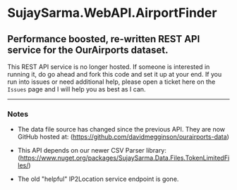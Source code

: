 # SujaySarma.WebAPI.AirportFinder
Performance boosted, re-written REST API service for the OurAirports dataset. 
---
This REST API service is no longer hosted. If someone is interested in running it, do go ahead and fork this code and set it up at your end. If you run into issues or need additional help, please open a ticket here on the `Issues` page and I will help you as best as I can.

---

### Notes

- The data file source has changed since the previous API. They are now GitHub hosted at:
  (https://github.com/davidmegginson/ourairports-data)

- This API depends on our newer CSV Parser library:
  (https://www.nuget.org/packages/SujaySarma.Data.Files.TokenLimitedFiles/)

- The old "helpful" IP2Location service endpoint is gone.

